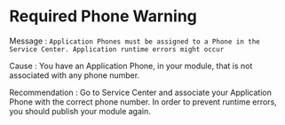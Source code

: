 # Required Phone Warning

Message : `Application Phones must be assigned to a Phone in the Service Center. Application runtime errors might occur`

Cause : You have an Application Phone, in your module, that is not associated with any phone number.

Recommendation : Go to Service Center and associate your Application Phone with the correct phone number. In order to prevent runtime errors, you should publish your module again.


